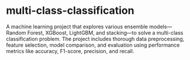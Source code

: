 # multi-class-classification
A machine learning project that explores various ensemble models—Random Forest, XGBoost, LightGBM, and stacking—to solve a multi-class classification problem. The project includes thorough data preprocessing, feature selection, model comparison, and evaluation using performance metrics like accuracy, F1-score, precision, and recall.

